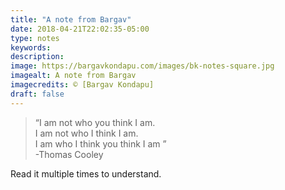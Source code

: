 ```yaml
---
title: "A note from Bargav"
date: 2018-04-21T22:02:35-05:00
type: notes
keywords:
description:
image: https://bargavkondapu.com/images/bk-notes-square.jpg
imagealt: A note from Bargav
imagecredits: © [Bargav Kondapu]
draft: false
---
```

[comment]: # (A note is any quick thought, quote, one-liners or a simple tweet. )

>“I am not who you think I am.  
I am not who I think I am.  
I am who I think you think I am ”    
\-Thomas Cooley


Read it multiple times to understand.
